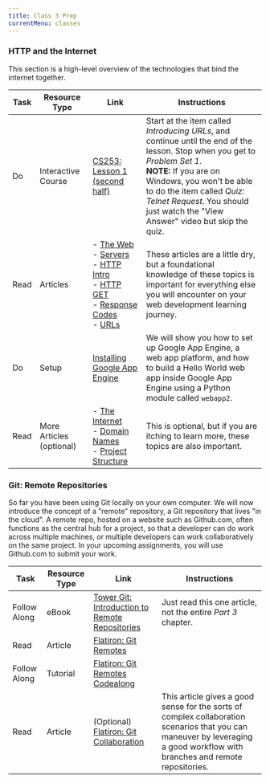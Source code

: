 ```yaml
---
title: Class 3 Prep
currentMenu: classes
---
```



### HTTP and the Internet

This section is a high-level overview of the technologies that bind the internet together.

Task | Resource Type | Link | Instructions
|----|---------------|------|-------------|
Do | Interactive Course | [CS253: Lesson 1 (second half)][lesson-1] | Start at the item called *Introducing URLs*, and continue until the end of the lesson. Stop when you get to *Problem Set 1*. <br> **NOTE:** If you are on Windows, you won't be able to do the item called *Quiz: Telnet Request*. You should just watch the "View Answer" video but skip the quiz.
Read | Articles | - [The Web][how-the-web-works] <br> - [Servers][what-is-a-web-server] <br> - [HTTP Intro][http-basic-introduction] <br> - [HTTP GET][http-lets-get-it-on] <br> - [Response Codes][http-response-codes] <br> - [URLs][what-is-a-url] | These articles are a little dry, but a foundational knowledge of these topics is important for everything else you will encounter on your web development learning journey.
Do | Setup | [Installing Google App Engine][installing-google-app-engine] | We will show you how to set up Google App Engine, a web app platform, and how to build a Hello World web app inside Google App Engine using a Python module called `webapp2`.
Read | More Articles (optional) | - [The Internet][how-does-the-internet-work] <br> - [Domain Names][what-is-a-domain-name] <br> - [Project Structure][dealing-with-files] | This is optional, but if you are itching to learn more, these topics are also important.

[gae-walkthrough]: https://www.youtube.com/watch?v=KSFaeLRZNE8


### Git: Remote Repositories

So far you have been using Git locally on your own computer. We will now introduce the concept of a "remote" repository, a Git repository that lives "in the cloud". A remote repo, hosted on a website such as Github.com, often functions as the central hub for a project, so that a developer can do work across multiple machines, or multiple developers can work collaboratively on the same project. In your upcoming assignments, you will use Github.com to submit your work.

Task | Resource Type | Link | Instructions
|----|---------------|------|-------------|
Follow Along | eBook | [Tower Git: Introduction to Remote Repositories][tower-intro-remotes] | Just read this one article, not the entire *Part 3* chapter.
Read | Article | [Flatiron: Git Remotes][flatiron-remotes] |
Follow Along | Tutorial | [Flatiron: Git Remotes Codealong][flatiron-remotes-codealong] |
Read | Article | (Optional) [Flatiron: Git Collaboration][flatiron-collab] | This article gives a good sense for the sorts of complex collaboration scenarios that you can maneuver by leveraging a good workflow with branches and remote repositories.

[tower-intro-remotes]: https://www.git-tower.com/learn/git/ebook/en/command-line/remote-repositories/introduction#start
[flatiron-remotes]: https://learn.co/lessons/git-remotes-with-github-readme
[flatiron-remotes-codealong]: https://learn.co/lessons/git-remote-code-along
[flatiron-collab]: https://learn.co/lessons/git-collaboration-readme

[tower-part3]: https://www.git-tower.com/learn/git/ebook/en/command-line/remote-repositories/introduction#start

[lesson-1]: https://classroom.udacity.com/courses/cs253/lessons/48737165/concepts/3136729170923#

[how-the-web-works]: https://developer.mozilla.org/en-US/Learn/Getting_started_with_the_web/How_the_Web_works
[http-basic-introduction]: https://dev.opera.com/articles/http-basic-introduction/
[http-lets-get-it-on]: https://dev.opera.com/articles/http-lets-get-it-on/
[http-response-codes]: https://dev.opera.com/articles/http-response-codes/
[what-is-a-web-server]: https://developer.mozilla.org/en-US/Learn/Common_questions/What_is_a_web_server
[what-is-a-url]: https://developer.mozilla.org/en-US/Learn/Common_questions/What_is_a_URL

[what-is-a-domain-name]: https://developer.mozilla.org/en-US/Learn/Common_questions/What_is_a_domain_name
[how-does-the-internet-work]: https://developer.mozilla.org/en-US/Learn/Common_questions/How_does_the_Internet_work
[dealing-with-files]: https://developer.mozilla.org/en-US/Learn/Getting_started_with_the_web/Dealing_with_files

[installing-google-app-engine]: ./installing-google-app-engine/
